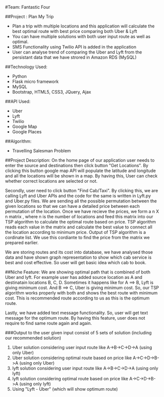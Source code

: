 #Team: Fantastic Four

##Project : Plan My Trip

  - Plan a trip with multiple locations and this application will calculate the best optimal route with best price comparing       both Uber & Lyft
  - You can have multiple solutions with both user input route as well as optimal.
  - SMS Functionality using Twilio API is added in the application
  - User can analyse trend of comparing the Uber and Lyft from the persistant data that we have strored in Amazon RDS (MySQL)

##Technology Used:
  - Python 
  - Flask micro framework
  - MySQL
  - Bootstrap, HTML5, CSS3, JQuery, Ajax
  
##API Used:
  - Uber 
  - Lyft
  - Twilio
  - Google Map
  - Google Places
  
##Algorithm:
  - Travelling Salesman Problem

##Project Description:
On the home page of our application user needs to enter the source and destinations then click button "Get Locations". By clicking this button google map API will populate the latitude and longitude and all the locations will be shown in a map. By having this, User can check whether correct locations are selected or not.

Secondly, user need to click button "Find Cab/Taxi". By clicking this, we are calling Lyft and Uber APIs and the code for the same is written in Lyft.py and Uber.py files. We are sending all the possible permutation between the given locations so that we can have a detailed price between each permutation of the location.
Once we have recieve the prices, we form a n X n matrix , where n is the number of locations and feed this matrix into our TSP algorithm to calculate the optimal route based on price.
TSP algorithm reads each value in the matrix and calculate the best value to connect all the location according to minimum price. Output of TSP algorithm is a cordinate list. We use this cordiante to find the price from the matrix we prepared earlier.

We are storing routes and its cost into database, we have analysed those data and have shown graph representation to show which cab service is best and cost effective. So user will get basic idea which cab to book.

##Niche Feature:
We are showing optimal path that is combined of both Uber and lyft. For example user has added source location as A and destinatain locations B, C, D. Sometimes it happens like for A ==> B, Lyft is giving minimum cost. And B ==> C, Uber is giving minimum cost. So, our TSP algorithm works properly with both and shows the best route with minimum cost. This is recommended route according to us as this is the optimum route.

Lastly, we have added text message functionality. So, user will get text message for the optimum route. By having this feature, user does not require to find same route again and again.

###Output to the user given input consist of 5 sets of solution (including our recommended solution)
1) Uber solution considering user input route like  A->B->C->D->A (using only Uber)
2) Uber solution considering optimal route based on price like  A->C->D->B->A (using only Uber)
3) lyft solution considering user input route like  A->B->C->D->A (using only lyft)
4) lyft solution considering optimal route based on price like  A->C->D->B->A (using only lyft)
5) Using "Lyft - Uber" (which will show optimum route)
